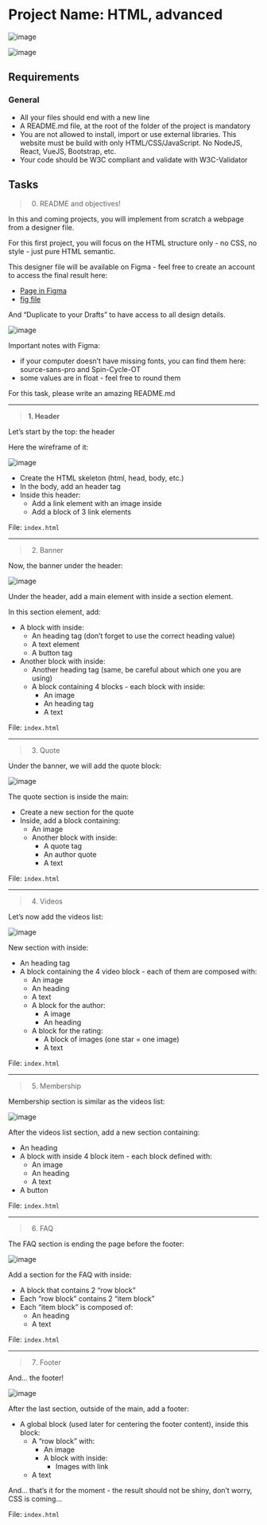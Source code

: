 # Project Name: HTML, advanced

![image](images-readme/1.jpg)

![image](images-readme/2.jpg)

## Requirements

### General

* All your files should end with a new line
* A README.md file, at the root of the folder of the project is mandatory
* You are not allowed to install, import or use external libraries. This website must be build with only HTML/CSS/JavaScript. No NodeJS, React, VueJS, Bootstrap, etc.
* Your code should be W3C compliant and validate with W3C-Validator

## Tasks

> 0. README and objectives!

In this and coming projects, you will implement from scratch a webpage from a designer file.

For this first project, you will focus on the HTML structure only - no CSS, no style - just pure HTML semantic.

This designer file will be available on Figma - feel free to create an account to access the final result here:

* [Page in Figma](https://intranet.hbtn.io/rltoken/lhaBvvfXnyGKs9bRxokWtQ)
* [fig file](https://intranet.hbtn.io/rltoken/BOC4LSHhGgn-RudlXjuUKg)

And “Duplicate to your Drafts” to have access to all design details.

![image](images-readme/3.png)

Important notes with Figma:

* if your computer doesn’t have missing fonts, you can find them here: source-sans-pro and Spin-Cycle-OT
* some values are in float - feel free to round them

For this task, please write an amazing README.md

---

> **1. Header**

Let’s start by the top: the header

Here the wireframe of it:

![image](images-readme/4.jpg)

* Create the HTML skeleton (html, head, body, etc.)
* In the body, add an header tag
* Inside this header:
    * Add a link element with an image inside
    * Add a block of 3 link elements

File: `index.html`

---

> 2. Banner

Now, the banner under the header:

![image](images-readme/5.jpg)

Under the header, add a main element with inside a section element.

In this section element, add:

* A block with inside:
    * An heading tag (don’t forget to use the correct heading value)
    * A text element
    * A button tag
* Another block with inside:
    * Another heading tag (same, be careful about which one you are using)
    * A block containing 4 blocks - each block with inside:
        * An image
        * An heading tag
        * A text

File: `index.html`

---

> 3. Quote

Under the banner, we will add the quote block:

![image](images-readme/6.jpg)

The quote section is inside the main:

* Create a new section for the quote
* Inside, add a block containing:
    * An image
    * Another block with inside:
        * A quote tag
        * An author quote
        * A text

File: `index.html`

---

> 4. Videos

Let’s now add the videos list:

![image](images-readme/7.jpg)

New section with inside:

* An heading tag
* A block containing the 4 video block - each of them are composed with:
    * An image
    * An heading
    * A text
    * A block for the author:
        * A image
        * An heading
    * A block for the rating:
        * A block of images (one star = one image)
        * A text

File: `index.html`

---

> 5. Membership

Membership section is similar as the videos list:

![image](images-readme/8.jpg)

After the videos list section, add a new section containing:

* An heading
* A block with inside 4 block item - each block defined with:
    * An image
    * An heading
    * A text
* A button

File: `index.html`

---

> 6. FAQ

The FAQ section is ending the page before the footer:

![image](images-readme/9.jpg)

Add a section for the FAQ with inside:

* A block that contains 2 “row block”
* Each “row block” contains 2 “item block”
* Each “item block” is composed of:
    * An heading
    * A text

File: `index.html`

---

> 7. Footer

And… the footer!

![image](images-readme/10.jpg)

After the last section, outside of the main, add a footer:

* A global block (used later for centering the footer content), inside this block:
    * A “row block” with:
        * An image
        * A block with inside:
            * Images with link
    * A text

And… that’s it for the moment - the result should not be shiny, don’t worry, CSS is coming…

File: `index.html`
